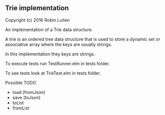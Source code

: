 ## Trie implementation

Copyright (c) 2016 Robin Luiten

An implementation of a Trie data structure.

A trie is an ordered tree data structure that is used to store a dynamic
set or associative array where the keys are usually strings.

In this implementation they keys are strings.

To execute tests run TestRunner.elm in tests folder.

To see tests look at TrieTest.elm in tests folder.

Possible TODO
* load (fromJson)
* save (toJson)
* toList
* fromList
